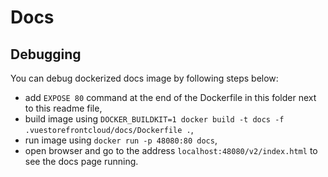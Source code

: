 # Docs

## Debugging

You can debug dockerized docs image by following steps below:
- add `EXPOSE 80` command at the end of the Dockerfile in this folder next to this readme file, 
- build image using `DOCKER_BUILDKIT=1 docker build -t docs -f .vuestorefrontcloud/docs/Dockerfile .`, 
- run image using `docker run -p 48080:80 docs`, 
- open browser and go to the address `localhost:48080/v2/index.html` to see the docs page running.
